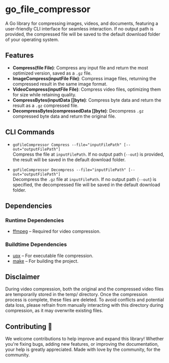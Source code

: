 # go_file_compressor
A Go library for compressing images, videos, and documents, featuring a user-friendly CLI interface for seamless interaction. If no output path is provided, the compressed file will be saved to the default download folder of your operating system.

## Features
- **Compress(file File)**: Compress any input file and return the most optimized version, saved as a `.gz` file.
- **ImageCompress(inputFile File)**: Compress image files, returning the compressed result in the same image format.
- **VideoCompress(inputFile File)**: Compress video files, optimizing them for size while retaining quality.
- **CompressBytes(inputData []byte)**: Compress byte data and return the result as a `.gz` compressed file.
- **DecompressBytes(compressedData []byte)**: Decompress `.gz` compressed byte data and return the original file.

## CLI Commands
- `goFileCompressor Compress --file="inputFilePath" [--out="outputFilePath"]`  
  Compress the file at `inputFilePath`. If no output path (`--out`) is provided, the result will be saved in the default download folder.

- `goFileCompressor Decompress --file="inputFilePath" [--out="outputFilePath"]`  
  Decompress the `.gz` file at `inputFilePath`. If no output path (`--out`) is specified, the decompressed file will be saved in the default download folder.

## Dependencies
### Runtime Dependencies
- <a href="https://ffmpeg.org/">ffmpeg</a> – Required for video compression.

### Buildtime Dependencies
- <a href="https://upx.github.io/">upx</a> – For executable file compression.
- <a href="https://www.gnu.org/software/make/">make</a> – For building the project.

## Disclaimer
During video compression, both the original and the compressed video files are temporarily stored in the temp/ directory. Once the compression process is complete, these files are deleted. To avoid conflicts and potential data loss, please refrain from manually interacting with this directory during compression, as it may overwrite existing files.

## Contributing 💖
We welcome contributions to help improve and expand this library! Whether you're fixing bugs, adding new features, or improving the documentation, your help is greatly appreciated. Made with love by the community, for the community.